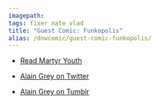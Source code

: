 ```yaml
---
imagepath:
tags: fixer nate vlad
title: "Guest Comic: Funkopolis"
alias: /dnwcomic/guest-comic-funkopolis/
---
```


-  [Read Martyr Youth ](https://tapastic.com/series/martyryouth)

-  [Alain Grey on Twitter](https://twitter.com/aldraws)

-  [Alain Grey on Tumblr](http://alaingrey.tumblr.com/)
